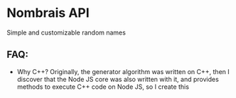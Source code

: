 # Nombrais API
Simple and customizable random names

## FAQ:
- Why C++?
  Originally, the generator algorithm was written on C++, then I discover that the Node JS core was also written with it, and provides methods to execute C++ code on Node JS, so I create this
